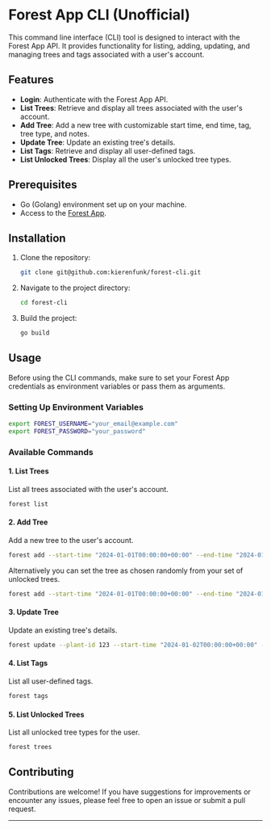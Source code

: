 # Forest App CLI (Unofficial)

This command line interface (CLI) tool is designed to interact with the Forest App API. It provides functionality for listing, adding, updating, and managing trees and tags associated with a user's account. 

## Features

- **Login**: Authenticate with the Forest App API.
- **List Trees**: Retrieve and display all trees associated with the user's account.
- **Add Tree**: Add a new tree with customizable start time, end time, tag, tree type, and notes.
- **Update Tree**: Update an existing tree's details.
- **List Tags**: Retrieve and display all user-defined tags.
- **List Unlocked Trees**: Display all the user's unlocked tree types.

## Prerequisites

- Go (Golang) environment set up on your machine.
- Access to the [Forest App](https://play.google.com/store/apps/details?id=cc.forestapp).

## Installation

1. Clone the repository:
   ```bash
   git clone git@github.com:kierenfunk/forest-cli.git 
   ```
2. Navigate to the project directory:
   ```bash
   cd forest-cli
   ```
3. Build the project:
   ```bash
   go build
   ```

## Usage

Before using the CLI commands, make sure to set your Forest App credentials as environment variables or pass them as arguments.

### Setting Up Environment Variables

```bash
export FOREST_USERNAME="your_email@example.com"
export FOREST_PASSWORD="your_password"
```

### Available Commands

#### 1. List Trees

List all trees associated with the user's account.

```bash
forest list
```

#### 2. Add Tree

Add a new tree to the user's account.

```bash
forest add --start-time "2024-01-01T00:00:00+00:00" --end-time "2024-01-01T01:00:00+00:00" --tag "Work" --tree "Cedar" --note "Focus session"
```

Alternatively you can set the tree as chosen randomly from your set of unlocked trees.

```bash
forest add --start-time "2024-01-01T00:00:00+00:00" --end-time "2024-01-01T01:00:00+00:00" --tag "Work" --note "Focus session" --random
```

#### 3. Update Tree

Update an existing tree's details.

```bash
forest update --plant-id 123 --start-time "2024-01-02T00:00:00+00:00" --end-time "2024-01-02T01:00:00+00:00" --tag "Study" --note "Study session" 
```

#### 4. List Tags

List all user-defined tags.

```bash
forest tags
```

#### 5. List Unlocked Trees

List all unlocked tree types for the user.

```bash
forest trees
```

## Contributing

Contributions are welcome! If you have suggestions for improvements or encounter any issues, please feel free to open an issue or submit a pull request.

---
